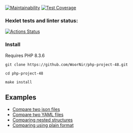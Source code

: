 [![Maintainability](https://api.codeclimate.com/v1/badges/4493d4d474e1019b58b0/maintainability)](https://codeclimate.com/github/WoorNir/php-project-48/maintainability)
[![Test Coverage](https://api.codeclimate.com/v1/badges/4493d4d474e1019b58b0/test_coverage)](https://codeclimate.com/github/WoorNir/php-project-48/test_coverage)

### Hexlet tests and linter status:
[![Actions Status](https://github.com/WoorNir/php-project-48/actions/workflows/hexlet-check.yml/badge.svg)](https://github.com/WoorNir/php-project-48/actions)

### Install
Requires PHP 8.3.6 
```
git clone https://github.com/WoorNir/php-project-48.git

cd php-project-48

make install

```

## Examples

- [Compare two json files](https://asciinema.org/a/EjBCcujVVLudotZ8lCI11Mla4)
- [Compare two YAML files](https://asciinema.org/a/AYI9EcyaIuJl4AZL8Wdomc20j)
- [Comparing nested structures](https://asciinema.org/a/n2XBDDFMNbyyqW6FIuDgqEjmN)
- [Comparing using plain format](https://asciinema.org/a/T1zHJtmyNbTaBsXIM52SJQs4v)

